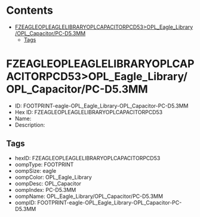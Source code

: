 



Contents
========

* [FZEAGLEOPLEAGLELIBRARYOPLCAPACITORPCD53>OPL_Eagle_Library/OPL_Capacitor/PC-D5.3MM](#fzeagleopleaglelibraryoplcapacitorpcd53opl_eagle_libraryopl_capacitorpc-d53mm)
	* [Tags](#tags)

# FZEAGLEOPLEAGLELIBRARYOPLCAPACITORPCD53>OPL_Eagle_Library/OPL_Capacitor/PC-D5.3MM

- ID: FOOTPRINT-eagle-OPL_Eagle_Library-OPL_Capacitor-PC-D5.3MM
- Hex ID: FZEAGLEOPLEAGLELIBRARYOPLCAPACITORPCD53
- Name: 
- Description: 

## Tags

- hexID: FZEAGLEOPLEAGLELIBRARYOPLCAPACITORPCD53
- oompType: FOOTPRINT
- oompSize: eagle
- oompColor: OPL_Eagle_Library
- oompDesc: OPL_Capacitor
- oompIndex: PC-D5.3MM
- oompName: OPL_Eagle_Library/OPL_Capacitor/PC-D5.3MM
- oompID: FOOTPRINT-eagle-OPL_Eagle_Library-OPL_Capacitor-PC-D5.3MM
